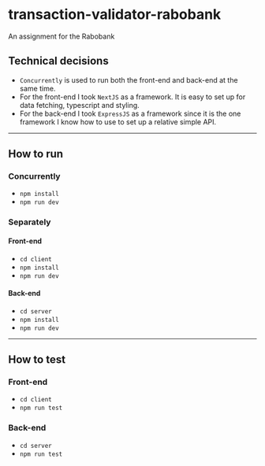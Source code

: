 # transaction-validator-rabobank

An assignment for the Rabobank

## Technical decisions

- `Concurrently` is used to run both the front-end and back-end at the same time.
- For the front-end I took `NextJS` as a framework. It is easy to set up for data fetching, typescript and styling.
- For the back-end I took `ExpressJS` as a framework since it is the one framework I know how to use to set up a relative simple API.

---

## How to run

### Concurrently

- `npm install`
- `npm run dev`

### Separately

#### Front-end

- `cd client`
- `npm install`
- `npm run dev`

#### Back-end

- `cd server`
- `npm install`
- `npm run dev`

---

## How to test

### Front-end

- `cd client`
- `npm run test`

### Back-end

- `cd server`
- `npm run test`
